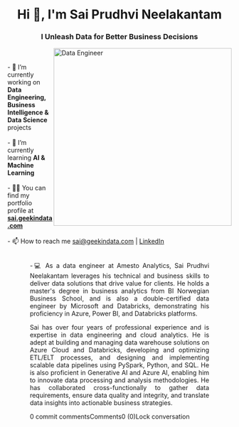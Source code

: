 <h1 align="center">Hi 👋, I'm Sai Prudhvi Neelakantam</h1><h3 align="center">I Unleash Data for Better Business Decisions</h3><img align = "right" alt="Data Engineer" width="400" src="https://miro.medium.com/max/1400/1*a-HMfeg5w-W02Nrw21iPtg.gif"><br><br>- 🔭 I’m currently working on <b>Data Engineering, Business Intelligence & Data Science</b> projects<br><br>- 🌱 I’m currently learning <b>AI & Machine Learning</b><br><br>- 👨‍💻 You can find my portfolio profile at <b><a href="https://sai.geekindata.com" target="_blank">sai.geekindata.com</a></b><br><br>- 📫 How to reach me <a href="mailto:sai@geekindata.com?cc=nsprudhvi1@gmail.com&subject=Contact%3A%20Sai%20Prudhvi%20Neelakantam">sai@geekindata.com</a> | <a href="https://linkedin.com/in/saiprudhvineelakantam" target="_blank">LinkedIn</a><br><br>    <div style="width: 80%; margin: 0 auto; text-align: justify;">        <p>-💻 As a data engineer at Amesto Analytics, Sai Prudhvi Neelakantam leverages his technical and business skills to deliver data solutions that drive value for clients. He holds a master's degree in business analytics from BI Norwegian Business School, and is also a double-certified data engineer by Microsoft and Databricks, demonstrating his proficiency in Azure, Power BI, and Databricks platforms. </p>        <p>Sai has over four years of professional experience and is expertise in data engineering and cloud analytics. He is adept at building and managing data warehouse solutions on Azure Cloud and Databricks, developing and optimizing ETL/ELT processes, and designing and implementing scalable data pipelines using PySpark, Python, and SQL. He is also proficient in Generative AI and Azure AI, enabling him to innovate data processing and analysis methodologies. He has collaborated cross-functionally to gather data requirements, ensure data quality and integrity, and translate data insights into actionable business strategies. </p>
0 commit commentsComments0 (0)Lock conversation
